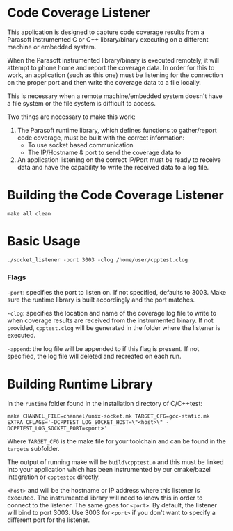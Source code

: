 # Code Coverage Listener
This application is designed to capture code coverage results from a Parasoft instrumented C or C++ library/binary executing on a different machine or embedded system. 

When the Parasoft instrumented library/binary is executed remotely, it will attempt to phone home and report the coverage data. In order for this to work, an application (such as this one) must be listening for the connection on the proper port and then write the coverage data to a file locally.

This is necessary when a remote machine/embedded system doesn't have a file system or the file system is difficult to access. 

Two things are necessary to make this work:
1) The Parasoft runtime library, which defines functions to gather/report code coverage, must be built with the correct information:
    - To use socket based communication
    - The IP/Hostname & port to send the coverage data to
2) An application listening on the correct IP/Port must be ready to receive data and have the capability to write the received data to a log file.


# Building the Code Coverage Listener
```
make all clean
```

# Basic Usage
```
./socket_listener -port 3003 -clog /home/user/cpptest.clog
```
### Flags
`-port`: specifies the port to listen on. If not specified, defaults to 3003. Make sure the runtime library is built accordingly and the port matches.

`-clog`: specifies the location and name of the coverage log file to write to when coverage results are received from the instrumented binary. If not provided, `cpptest.clog` will be generated in the folder where the listener is executed.

`-append`: the log file will be appended to if this flag is present. If not specified, the log file will deleted and recreated on each run.

# Building Runtime Library
In the `runtime` folder found in the installation directory of C/C++test:
```
make CHANNEL_FILE=channel/unix-socket.mk TARGET_CFG=gcc-static.mk EXTRA_CFLAGS='-DCPPTEST_LOG_SOCKET_HOST=\"<host>\" -DCPPTEST_LOG_SOCKET_PORT=<port>'
```

Where `TARGET_CFG` is the make file for your toolchain and can be found in the `targets` subfolder.

The output of running make will be `build\cpptest.o` and this must be linked into your application which has been instrumented by our cmake/bazel integration or `cpptestcc` directly.

`<host>` and will be the hostname or IP address where this listener is executed. The instrumented library will need to know this in order to connect to the listener. The same goes for `<port>`. By default, the listener will bind to port 3003. Use 3003 for `<port>` if you don't want to specify a different port for the listener.


